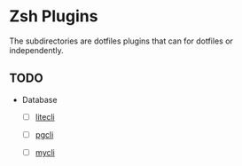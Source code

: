 # Zsh Plugins

The subdirectories are dotfiles plugins that can for dotfiles or independently.

## TODO
- Database
  - [ ] [litecli]
  - [ ] [pgcli]
  - [ ] [mycli]


[litecli]: https://github.com/dbcli/litecli
[pgcli]: https://github.com/dbcli/pgcli
[mycli]: https://github.com/dbcli/mycli
